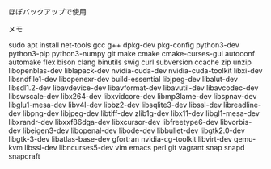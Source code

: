 
<!---
tahuman/tahuman is a ✨ special ✨ repository because its `README.md` (this file) appears on your GitHub profile.
You can click the Preview link to take a look at your changes.
--->
ほぼバックアップで使用

メモ

sudo apt install net-tools gcc g++ dpkg-dev pkg-config python3-dev python3-pip python3-numpy git make cmake cmake-curses-gui autoconf automake flex bison clang binutils swig curl subversion ccache zip unzip libopenblas-dev liblapack-dev nvidia-cuda-dev nvidia-cuda-toolkit libxi-dev libsndfile1-dev libopenexr-dev build-essential libjpeg-dev libalut-dev libsdl1.2-dev libavdevice-dev libavformat-dev libavutil-dev libavcodec-dev libswscale-dev libx264-dev libxvidcore-dev libmp3lame-dev libspnav-dev libglu1-mesa-dev libv4l-dev libbz2-dev libsqlite3-dev libssl-dev libreadline-dev libpng-dev libjpeg-dev libtiff-dev zlib1g-dev libx11-dev libgl1-mesa-dev libxrandr-dev libxxf86dga-dev libxcursor-dev libfreetype6-dev libvorbis-dev libeigen3-dev libopenal-dev libode-dev libbullet-dev libgtk2.0-dev libgtk-3-dev libatlas-base-dev gfortran nvidia-cg-toolkit libvirt-dev qemu-kvm libssl-dev libncurses5-dev vim emacs perl git vagrant snap snapd snapcraft 
